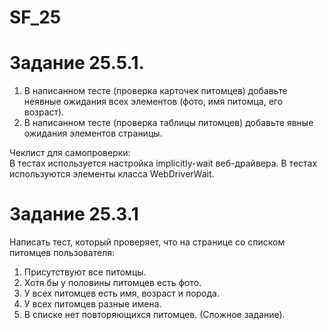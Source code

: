 # SF_25

# Задание 25.5.1.
1. В написанном тесте (проверка карточек питомцев) 
   добавьте неявные ожидания всех элементов (фото, имя питомца, его возраст).
2. В написанном тесте (проверка таблицы питомцев) 
   добавьте явные ожидания элементов страницы.

Чеклист для самопроверки:  
 В тестах используется настройка implicitly-wait веб-драйвера.
 В тестах используются элементы класса WebDriverWait.
 
 
# Задание 25.3.1
Написать тест, который проверяет, что на странице со списком питомцев пользователя:

1. Присутствуют все питомцы.
2. Хотя бы у половины питомцев есть фото.
3. У всех питомцев есть имя, возраст и порода.
4. У всех питомцев разные имена.
5. В списке нет повторяющихся питомцев. (Сложное задание).
